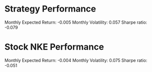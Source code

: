 # Strategy Performance
Monthly Expected Return: -0.005
Monthly Volatility: 0.057
Sharpe ratio: -0.079
# Stock NKE Performance
Monthly Expected Return: -0.004
Monthly Volatility: 0.075
Sharpe ratio: -0.051
